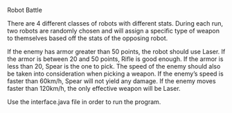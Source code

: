 Robot Battle

There are 4 different classes of robots with different stats. During each run, two robots are randomly chosen and will assign a specific type of weapon to themselves based off the stats of the opposing robot.

If the enemy has armor greater than 50 points, the robot should use Laser. If the armor is between 20 and 50 points, Rifle is good enough. If the armor is less than 20, Spear is the one to pick. The speed of the enemy should also be taken into consideration when picking a weapon. If the enemy’s speed is faster than 60km/h, Spear will not yield any damage. If the enemy moves faster than 120km/h, the only effective weapon will be Laser.

Use the interface.java file in order to run the program.
